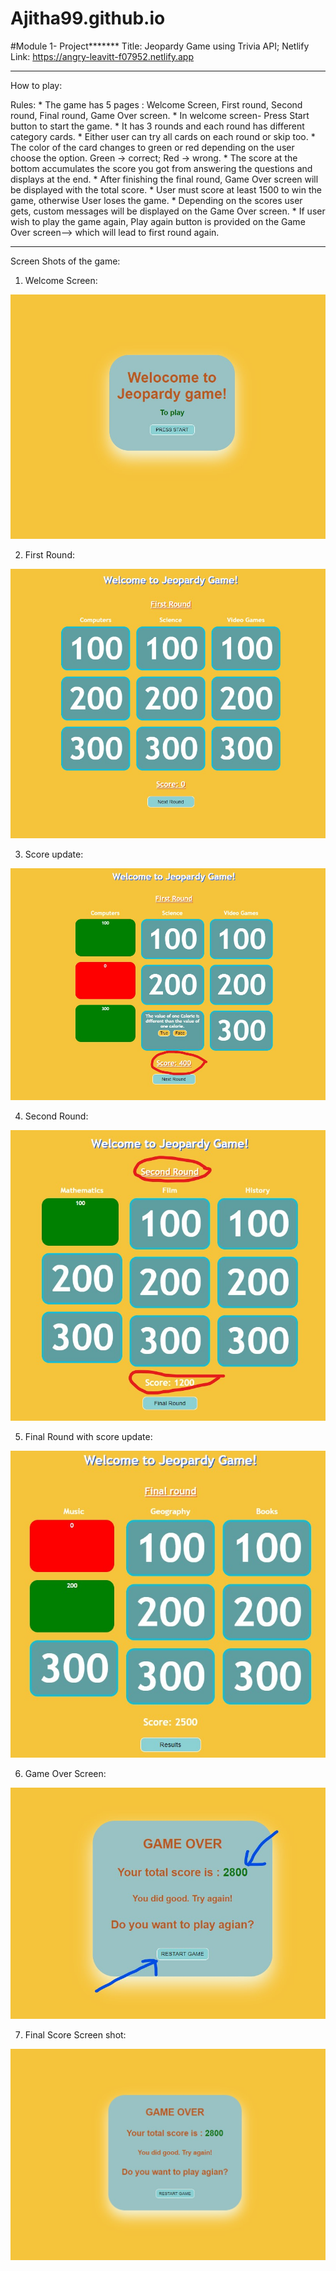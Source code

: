 # Ajitha99.github.io

#Module 1- Project*******
Title: Jeopardy Game using Trivia API;
Netlify Link: https://angry-leavitt-f07952.netlify.app

*************************
How to play:

Rules: * The game has 5 pages : Welcome Screen, First round, Second round, Final round, Game Over screen.
       * In welcome screen- Press Start button to start the game.
       * It has 3 rounds and each round has different category cards.
       * Either user can try all cards on each round or skip too.
       * The color of the card changes to green or red depending on the user choose the option. Green -> correct; Red -> wrong.
       * The score at the bottom accumulates the score you got from answering the questions and displays at the end.
       * After finishing the final round, Game Over screen will be displayed with the total score.
       * User must score at least 1500 to win the game, otherwise User loses the game.
       * Depending on the scores user gets, custom messages will be displayed on the Game Over screen.
       * If user wish to play the game again, Play again button is provided on the Game Over screen--> which will lead to first round again.
       
       
************************      
Screen Shots of the game:

1. Welcome Screen:

<img src = "Jeopardy-trivia-game\.vscode\images\Welcome Screen.jpg">

2. First Round:

<img src = "Jeopardy-trivia-game\.vscode\images\FirstRound screen.jpg">

3. Score update:

<img src = "Jeopardy-trivia-game\.vscode\images\score_update.jpg">

4. Second Round:

<img src = "Jeopardy-trivia-game\.vscode\images\secondRound_withScoreUpd.jpg ">

5. Final Round with score update:

<img src = "Jeopardy-trivia-game\.vscode\images\final round_score update.jpg">

6. Game Over Screen:

<img src = "Jeopardy-trivia-game\.vscode\images\gameover screen.jpg">

7. Final Score Screen shot:

<img src = "Jeopardy-trivia-game\.vscode\images\End_game Screen with score displayed.jpg">









